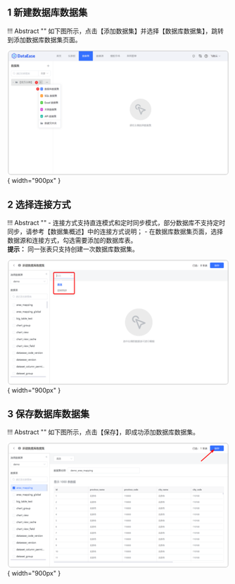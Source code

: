 ## 1 新建数据库数据集

!!! Abstract ""
    如下图所示，点击【添加数据集】并选择【数据库数据集】，跳转到添加数据库数据集页面。

![数据库数据集](../../img/dataset_configuration/添加数据库数据集.png){ width="900px" }

## 2 选择连接方式

!!! Abstract ""
    - 连接方式支持直连模式和定时同步模式，部分数据库不支持定时同步，请参考【数据集概述】中的连接方式说明；
    - 在数据库数据集页面，选择数据源和连接方式，勾选需要添加的数据库表。  
    **提示：** 同一张表只支持创建一次数据库数据集。

![数据库数据集连接方式](../../img/dataset_configuration/数据库数据集连接方式.png){ width="900px" }

## 3 保存数据库数据集

!!! Abstract ""
    如下图所示，点击【保存】，即成功添加数据库数据集。

![数据库数据集保存](../../img/dataset_configuration/数据库数据集保存.png){ width="900px" }
